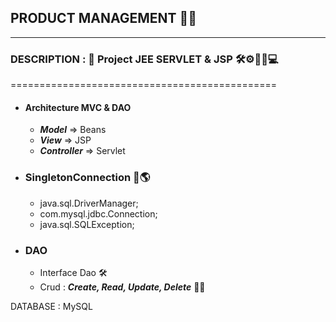 ## PRODUCT MANAGEMENT 👨‍💻
---------------------------------------------
### DESCRIPTION : 📝 Project JEE SERVLET & JSP 🛠⚙👨‍💻💻
==============================================

+ ####  Architecture MVC & DAO
  + ***Model***      => Beans 
  + ***View***       => JSP
  + ***Controller*** => Servlet 
  
+ ### SingletonConnection 📎🌎
  - java.sql.DriverManager;
  - com.mysql.jdbc.Connection;
  - java.sql.SQLException; 
  
 + ### DAO 
   - Interface Dao 🛠
   - Crud : ***Create, Read, Update, Delete*** 👨‍💻

DATABASE : MySQL
